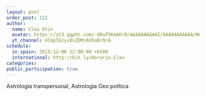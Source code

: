 ```yaml
---
layout: post
order_post: 112
author:
  name: Clau Etin
  avatar: https://yt3.ggpht.com/-4BsP5KmAKr8/AAAAAAAAAAI/AAAAAAAAAAA/NHM1Tj81ipI/s88-c-k-no/photo.jpg
  yt_channel: UCApIGcyvOsZDMcAdXaBrQrA
schedule:
  in_spain: 2015-12-06 22:00:00 +0100
  international: http://bit.ly/Horario-Clau
categories:
public_participation: true
---
```

Astrologia transpersonal, Astrologia Geo politica
